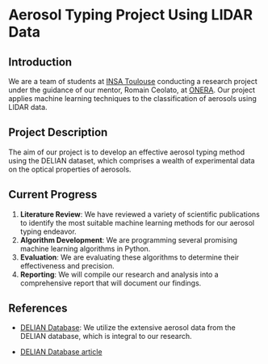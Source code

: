 # Aerosol Typing Project Using LIDAR Data

## Introduction

We are a team of students at [INSA Toulouse](http://www.insa-toulouse.fr/) conducting a research project under the guidance of our mentor, Romain Ceolato, at [ONERA](http://onera.fr/). Our project applies machine learning techniques to the classification of aerosols using LIDAR data.

## Project Description

The aim of our project is to develop an effective aerosol typing method using the DELIAN dataset, which comprises a wealth of experimental data on the optical properties of aerosols.

## Current Progress

1. **Literature Review**: We have reviewed a variety of scientific publications to identify the most suitable machine learning methods for our aerosol typing endeavor.
2. **Algorithm Development**: We are programming several promising machine learning algorithms in Python.
3. **Evaluation**: We are evaluating these algorithms to determine their effectiveness and precision.
4. **Reporting**: We will compile our research and analysis into a comprehensive report that will document our findings.

## References

- [DELIAN Database](https://zenodo.org/records/7751752): We utilize the extensive aerosol data from the DELIAN database, which is integral to our research.

- [DELIAN Database article](https://amt.copernicus.org/articles/16/2353/2023/)
